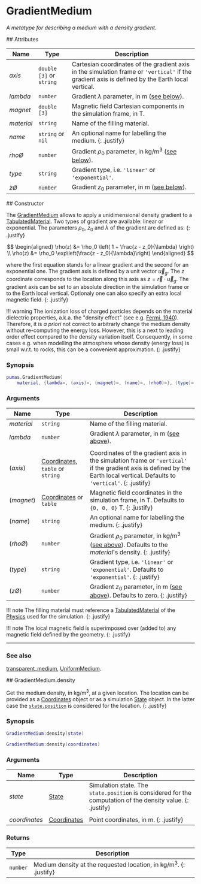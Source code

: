 # GradientMedium
_A metatype for describing a medium with a density gradient._


<div markdown="1" class="shaded-box fancy">
## Attributes

|Name|Type|Description|
|----|----|-----------|
|*axis*       |`double [3]` or `string`| Cartesian coordinates of the gradient axis in the simulation frame or `'vertical'` if the gradient axis is defined by the Earth local vertical. |
|*lambda*     |`number`                | Gradient $\lambda$ parameter, in m ([see below](#constructor)). |
|*magnet*     |`double [3]`            | Magnetic field Cartesian components in the simulation frame, in T. |
|*material*   |`string`                | Name of the filling material. |
|*name*       |`string` or `nil`       | An optional name for labelling the medium. {: .justify} |
|*rho&Oslash;*|`number`                | Gradient $\rho_0$ parameter, in kg/m<sup>3</sup> ([see below](#constructor)). |
|*type*       |`string`                | Gradient type, i.e. `'linear'` or `'exponential'`. |
|*z&Oslash;*  |`number`                | Gradient $z_0$ parameter, in m ([see below](#constructor)). |
</div>

<div markdown="1" class="shaded-box fancy">
## Constructor

The [GradientMedium](GradientMedium.md) allows to apply a unidimensional density
gradient to a [TabulatedMaterial](../physics/TabulatedMaterial.md). Two types of
gradient are available: linear or exponential. The parameters $\rho_0$, $z_0$
and $\lambda$ of the gradient are defined as:
{: .justify}

$$
\begin{aligned}
\rho(z) &= \rho_0 \left( 1 + \frac{z - z_0}{\lambda} \right) \\
\rho(z) &= \rho_0 \exp\left(\frac{z - z_0}{\lambda}\right)
\end{aligned}
$$

where the first equation stands for a linear gradient and the second for an
exponential one. The gradient axis is defined by a unit vector $\vec{u}_g$.
The $z$ coordinate corresponds to the location along this axis as $z = \vec{r}
\cdot \vec{u}_g$. The gradient axis can be set to an absolute direction in the
simulation frame or to the Earth local vertical. Optionaly one can also specify
an extra local magnetic field.
{: .justify}

!!! warning
    The ionization loss of charged particles depends on the material dielectric
    properties, a.k.a. the "density effect" (see e.g. [Fermi,
    1940](https://doi.org/10.1103/PhysRev.57.485)). Therefore, it is *a priori*
    not correct to arbitrarly change the medium density without re-computing the
    energy loss. However, this is a next to leading order effect compared to the
    density variation itself. Consequently, in some cases e.g. when modelling
    the atmosphere whose density (energy loss) is small w.r.t. to rocks, this
    can be a convenient approximation.
    {: .justify}

### Synopsis

```lua
pumas.GradientMedium(
    material, {lambda=, (axis)=, (magnet)=, (name)=, (rho0)=}, (type)=, (z0)=})
```

### Arguments

|Name|Type|Description|
|----|----|-----------|
|*material*     |`string`                         | Name of the filling material. |
|*lambda*       |`number`                         | Gradient $\lambda$ parameter, in m ([see above](#constructor)). |
|||
|(*axis*)       |[Coordinates](../Coordinates.md), `table` or `string`| Coordinates of the gradient axis in the simulation frame or `'vertical'` if the gradient axis is defined by the Earth local vertical. Defaults to `'vertical'`. {: .justify} |
|(*magnet*)     |[Coordinates](../Coordinates.md) or `table`| Magnetic field coordinates in the simulation frame, in T. Defaults to `{0, 0, 0}` T. {: .justify} |
|(*name*)       |`string`                         | An optional name for labelling the medium. {: .justify} |
|(*rho&Oslash;*)|`number`                         | Gradient $\rho_0$ parameter, in kg/m<sup>3</sup> ([see above](#constructor)). Defaults to the *material*'s density. {: .justify} |
|(*type*)       |`string`                         | Gradient type, i.e. `'linear'` or `'exponential'`. Defaults to `'exponential'`. {: .justify} |
|(*z&Oslash;*)  |`number`                         | Gradient $z_0$ parameter, in m ([see above](#constructor)). Defaults to zero. {: .justify} |

!!! note
    The filling material must reference a
    [TabulatedMaterial](../physics/TabulatedMaterial.md) of the
    [Physics](../physics/Physics.md) used for the simulation.
    {: .justify}

!!! note
    The local magnetic field is superimposed over (added to) any magnetic field
    defined by the geometry.
    {: .justify}

---

### See also

[transparent\_medium](transparent_medium.md),
[UniformMedium](UniformMedium.md).
</div>


<div markdown="1" class="shaded-box fancy">
## GradientMedium.density

Get the medium density, in $\text{kg} / \text{m}^3$, at a given location.
The location can be provided as a [Coordinates](../Coordinates.md) object or
as a simulation [State](../simulation/State.md) object. In the latter case the
[`state.position`](../simulation/State.md#attributes) is considered for the
location.
{: .justify}

### Synopsis
```Lua
GradientMedium:density(state)

GradientMedium:density(coordinates)
```

### Arguments

|Name|Type|Description|
|----|----|-----------|
|*state*|[State](../simulation/State.md)| Simulation state. The `state.position` is considered for the  computation of the density value. {: .justify}|
||||
|*coordinates* |[Coordinates](../Coordinates.md)| Point coordinates, in m. {: .justify}|


### Returns

|Type|Description|
|----|-----------|
|`number`| Medium density at the requested location, in $\text{kg} / \text{m}^3$. {: .justify}|
</div>

